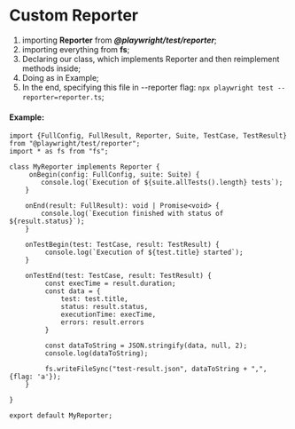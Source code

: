 # Custom Reporter

1. importing **Reporter** from ***@playwright/test/reporter***;
2. importing everything from **fs**;
3. Declaring our class, which implements Reporter and then reimplement methods inside;
4. Doing as in Example;
5. In the end, specifying this file in --reporter flag: ``npx playwright test --reporter=reporter.ts``;
#### Example:
```
import {FullConfig, FullResult, Reporter, Suite, TestCase, TestResult} from "@playwright/test/reporter";
import * as fs from "fs";

class MyReporter implements Reporter {
     onBegin(config: FullConfig, suite: Suite) {
        console.log(`Execution of ${suite.allTests().length} tests`);
    }

    onEnd(result: FullResult): void | Promise<void> {
        console.log(`Execution finished with status of ${result.status}`);
    }

    onTestBegin(test: TestCase, result: TestResult) {
         console.log(`Execution of ${test.title} started`);
    }

    onTestEnd(test: TestCase, result: TestResult) {
         const execTime = result.duration;
         const data = {
             test: test.title,
             status: result.status,
             executionTime: execTime,
             errors: result.errors
         }

         const dataToString = JSON.stringify(data, null, 2);
         console.log(dataToString);

         fs.writeFileSync("test-result.json", dataToString + ",", {flag: 'a'});
    }

}

export default MyReporter;
```
